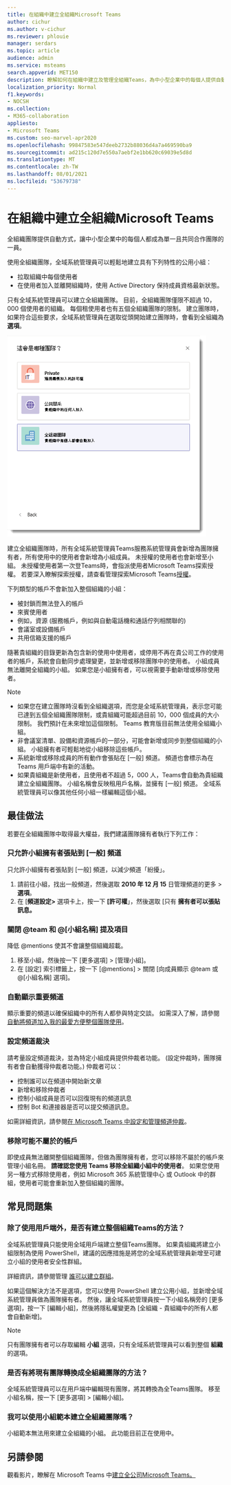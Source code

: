 ```yaml
---
title: 在組織中建立全組織Microsoft Teams
author: cichur
ms.author: v-cichur
ms.reviewer: phlouie
manager: serdars
ms.topic: article
audience: admin
ms.service: msteams
search.appverid: MET150
description: 瞭解如何在組織中建立及管理全組織Teams，為中小型企業中的每個人提供自動共同合作的方式。
localization_priority: Normal
f1.keywords:
- NOCSH
ms.collection:
- M365-collaboration
appliesto:
- Microsoft Teams
ms.custom: seo-marvel-apr2020
ms.openlocfilehash: 99847583e547deeb2732b88036d4a7a469590ba9
ms.sourcegitcommit: ad215c120d7e550a7aebf2e1bb620c69039e5d8d
ms.translationtype: MT
ms.contentlocale: zh-TW
ms.lasthandoff: 08/01/2021
ms.locfileid: "53679738"
---
```

# <a name="create-an-organization-wide-team-in-microsoft-teams"></a>在組織中建立全組織Microsoft Teams

全組織團隊提供自動方式，讓中小型企業中的每個人都成為單一且共同合作團隊的一員。

使用全組織團隊，全域系統管理員可以輕鬆地建立具有下列特性的公用小組：
- 拉取組織中每個使用者 
- 在使用者加入並離開組織時，使用 Active Directory 保持成員資格最新狀態。

只有全域系統管理員可以建立全組織團隊。 目前，全組織團隊僅限不超過 10，000 個使用者的組織。 每個租使用者也有五個全組織團隊的限制。 建立團隊時，如果符合這些要求，全域系統管理員在選取從頭開始建立團隊時，會看到全組織為 **選項**。 

![建立全組織團隊之全組織選項的螢幕擷取畫面](media/create-org-wide-team.png "建立全組織團隊之全組織選項的螢幕擷取畫面")

建立全組織團隊時，所有全域系統管理員Teams服務系統管理員會新增為團隊擁有者，所有使用中的使用者會新增為小組成員。 未授權的使用者也會新增至小組。 未授權使用者第一次登Teams時，會指派使用者Microsoft Teams探索授權。 若要深入瞭解探索授權，請查看管理探索Microsoft Teams[授權](teams-exploratory.md)。 

下列類型的帳戶不會新加入整個組織的小組：

- 被封鎖而無法登入的帳戶
- 來賓使用者
- 例如，資源 (服務帳戶，例如與自動電話機和通話佇列相關聯的) 
- 會議室或設備帳戶
- 共用信箱支援的帳戶

隨著貴組織的目錄更新為包含新的使用中使用者，或停用不再在貴公司工作的使用者的帳戶，系統會自動同步處理變更，並新增或移除團隊中的使用者。 小組成員無法離開全組織的小組。 如果您是小組擁有者，可以視需要手動新增或移除使用者。

> [!NOTE]
> - 如果您在建立團隊時沒看到全組織選項，而您是全域系統管理員，表示您可能已達到五個全組織團隊限制，或貴組織可能超過目前 10，000 個成員的大小限制。 我們預計在未來增加這個限制。 Teams 教育版目前無法使用全組織小組。
> - 非會議室清單、設備和資源帳戶的一部分，可能會新增或同步到整個組織的小組。 小組擁有者可輕鬆地從小組移除這些帳戶。
> - 系統新增或移除成員的所有動作會張貼在 [一般] 頻道。 頻道也會標示為在 Teams 用戶端中有新的活動。
> - 如果貴組織是新使用者，且使用者不超過 5，000 人，Teams會自動為貴組織建立全組織團隊。 小組名稱會反映租用戶名稱，並擁有 [一般] 頻道。 全域系統管理員可以像其他任何小組一樣編輯這個小組。

## <a name="best-practices"></a>最佳做法

若要在全組織團隊中取得最大權益，我們建議團隊擁有者執行下列工作：

### <a name="allow-only-team-owners-to-post-to-the-general-channel"></a>只允許小組擁有者張貼到 [一般] 頻道

只允許小組擁有者張貼到 [一般] 頻道，以減少頻道「紛擾」。 

1. 請前往小組，找出一般頻道，然後選取 **2010 年 12 月 15** 日管理頻道的更多  >  **選項**。 
2. 在 [**頻道設定>** 選項卡上，按一下 **[許可權**」，然後選取 [只有 **擁有者可以張貼訊息。**

### <a name="turn-off-team-and-team-name-mentions"></a>關閉 @team 和 @[小組名稱] 提及項目

降低 @mentions 使其不會讓整個組織超載。 

1. 移至小組，然後按一下 [更多選項]  >  [管理小組]。 
2. 在 [設定] 索引標籤上，按一下 [@mentions]<strong></strong> > 關閉 [向成員顯示 @team 或 @[小組名稱] 選項]。 

### <a name="automatically-show-important-channels"></a>自動顯示重要頻道

顯示重要的頻道以確保組織中的所有人都參與特定交談。 如需深入了解，請參閱[自動將頻道加入我的最愛方便整個團隊使用](https://support.office.com/article/auto-favorite-channels-for-the-whole-team-a948272c-5aa5-429c-863c-4e1e1cd6b0f6)。 

### <a name="set-up-channel-moderation"></a>設定頻道裁決

請考量設定頻道裁決，並為特定小組成員提供仲裁者功能。  (設定仲裁時，團隊擁有者會自動獲得仲裁者功能。) 仲裁者可以：

- 控制誰可以在頻道中開始新文章
- 新增和移除仲裁者
- 控制小組成員是否可以回復現有的頻道訊息
- 控制 Bot 和連接器是否可以提交頻道訊息。

如需詳細資訊，請參閱[在 Microsoft Teams 中設定和管理頻道仲裁](manage-channel-moderation-in-teams.md)。

### <a name="remove-accounts-that-might-not-belong"></a>移除可能不屬於的帳戶

即使成員無法離開整個組織團隊，但做為團隊擁有者，您可以移除不屬於的帳戶來管理小組名冊。 **請確認您使用 Teams 移除全組織小組中的使用者**。 如果您使用另一種方式移除使用者，例如 Microsoft 365 系統管理中心 或 Outlook 中的群組，使用者可能會重新加入整個組織的團隊。

## <a name="faq"></a>常見問題集

### <a name="is-there-a-way-to-create-an-organization-wide-team-other-than-using-the-teams-client"></a>除了使用用戶端外，是否有建立整個組織Teams的方法？

全域系統管理員只能使用全域用戶端建立整個Teams團隊。 如果貴組織將建立小組限制為使用 PowerShell，建議的因應措施是將您的全域系統管理員新增至可建立小組的使用者安全性群組。

詳細資訊，請參閱管理 [誰可以建立群組](/microsoft-365/admin/create-groups/manage-creation-of-groups)。

如果這個解決方法不是選項，您可以使用 PowerShell 建立公用小組，並新增全域系統管理員做為團隊擁有者。 然後，讓全域系統管理員按一下小組名稱旁的 [更多選項]，按一下 [編輯小組]，然後將隱私權變更為 [全組織 - 貴組織中的所有人都會自動新增]。 

> [!NOTE]
> 只有團隊擁有者可以存取編輯 **小組** 選項，只有全域系統管理員可以看到整個 **組織** 的選項。

### <a name="is-there-a-way-to-convert-an-existing-team-to-an-organization-wide-team"></a>是否有將現有團隊轉換成全組織團隊的方法？

全域系統管理員可以在用戶端中編輯現有團隊，將其轉換為全Teams團隊。 移至小組名稱，按一下 [更多選項]  >  [編輯小組]。

### <a name="can-i-create-an-organization-wide-team-using-a-team-template"></a>我可以使用小組範本建立全組織團隊嗎？

小組範本無法用來建立全組織的小組。 此功能目前正在使用中。 

## <a name="see-also"></a>另請參閱

觀看影片，瞭解在 Microsoft Teams 中[建立全公司Microsoft Teams。](https://support.office.com/article/037bb27a-bcc9-48fe-8d72-44d9482420a3)
